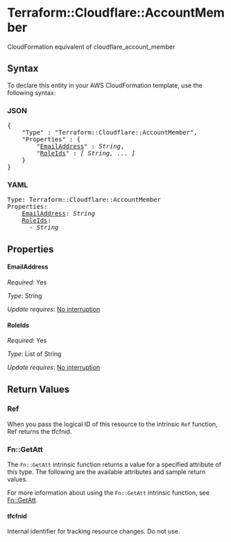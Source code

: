 # Terraform::Cloudflare::AccountMember

CloudFormation equivalent of cloudflare_account_member

## Syntax

To declare this entity in your AWS CloudFormation template, use the following syntax:

### JSON

<pre>
{
    "Type" : "Terraform::Cloudflare::AccountMember",
    "Properties" : {
        "<a href="#emailaddress" title="EmailAddress">EmailAddress</a>" : <i>String</i>,
        "<a href="#roleids" title="RoleIds">RoleIds</a>" : <i>[ String, ... ]</i>
    }
}
</pre>

### YAML

<pre>
Type: Terraform::Cloudflare::AccountMember
Properties:
    <a href="#emailaddress" title="EmailAddress">EmailAddress</a>: <i>String</i>
    <a href="#roleids" title="RoleIds">RoleIds</a>: <i>
      - String</i>
</pre>

## Properties

#### EmailAddress

_Required_: Yes

_Type_: String

_Update requires_: [No interruption](https://docs.aws.amazon.com/AWSCloudFormation/latest/UserGuide/using-cfn-updating-stacks-update-behaviors.html#update-no-interrupt)

#### RoleIds

_Required_: Yes

_Type_: List of String

_Update requires_: [No interruption](https://docs.aws.amazon.com/AWSCloudFormation/latest/UserGuide/using-cfn-updating-stacks-update-behaviors.html#update-no-interrupt)

## Return Values

### Ref

When you pass the logical ID of this resource to the intrinsic `Ref` function, Ref returns the tfcfnid.

### Fn::GetAtt

The `Fn::GetAtt` intrinsic function returns a value for a specified attribute of this type. The following are the available attributes and sample return values.

For more information about using the `Fn::GetAtt` intrinsic function, see [Fn::GetAtt](https://docs.aws.amazon.com/AWSCloudFormation/latest/UserGuide/intrinsic-function-reference-getatt.html).

#### tfcfnid

Internal identifier for tracking resource changes. Do not use.

